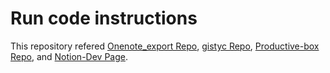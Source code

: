 # Run code instructions

This repository refered [Onenote_export Repo](!https://github.com/Danmou/onenote_export), [gistyc Repo](!https://github.com/ThomasAlbin/gistyc), [Productive-box Repo](!https://github.com/GwiHwan-Go/productive-box), and [Notion-Dev Page](!https://developers.notion.com/).


